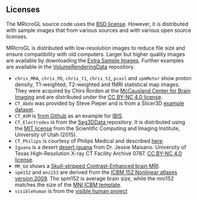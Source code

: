 ## Licenses

The MRIcroGL source code uses the [BSD license](https://opensource.org/licenses/BSD-2-Clause). However, it is distributed with sample images that from various sources and with various open source licenses.

MRIcroGL is distributed with low-resolution images to reduce file size and ensure compatibility with old computers. Larger but higher quality images are available by downloading the [Extra Sample Images](https://www.nitrc.org/projects/mricrogl). Further examples are available in the [VolumeRenderingData](https://github.com/neurolabusc/VolumeRenderingData) repository.

 - `chris_MRA`, `chris_PD`, `chris_t1`, `chris_t2`, `pcasl` and `spmMotor` show proton density, T1-weighted, T2-weighted and fMRI statistical map images. They were acquired by Chirs Rorden at the [McCausland Center for Brain Imaging](https://www.mccauslandcenter.sc.edu) and are distributed under the [CC BY-NC 4.0 license](https://creativecommons.org/licenses/by-nc/4.0/).
 - `CT_Abdo` was provided by Steve Pieper and is from a Slicer3D [example dataset](https://www.slicer.org/wiki/File:CTA-cardio.nrrd).
 - `CT_AVM` is [from Github](https://github.com/IbisNeuronav/PRISMDatabase) as an example for [IBIS](https://pubmed.ncbi.nlm.nih.gov/27581336/).
 - `CT_Electrodes` is from the [Seg3DData ](https://github.com/CIBC-Internal/Seg3DData) repository. It is distributed using the [MIT license](https://opensource.org/licenses/MIT) from the Scientific Computing and Imaging Institute, University of Utah (2015).
 - `CT_Philips` is courtesy of Philips Medical and described [here](https://www.nitrc.org/plugins/mwiki/index.php/dcm2nii:MainPage#Computed_Tomography_.28CT.2C_CAT.29).
 - `Iguana` is a desert [desert iguana](http://digimorph.org/specimens/Dipsosaurus_dorsalis/) from Dr. Jessie Maisano. University of Texas High-Resolution X-ray CT Facility Archive 0787. [CC BY-NC 4.0 license](https://creativecommons.org/licenses/by-nc/4.0/).
 - `MR_Gd` shows a [Skull-stripped Contrast-Enhanced brain MRI](https://figshare.com/articles/dataset/Skull-stripped_Contrast-Enhanced_MRI_Datasets/7472168).
 - `spm152` and `mni153` are derived from the [ICBM 152 Nonlinear atlases version 2009](https://www.bic.mni.mcgill.ca/ServicesAtlases/ICBM152NLin2009). The spm152 is average brain size, while the mni152 matches the size of the [MNI ICBM template](https://www.ncbi.nlm.nih.gov/pmc/articles/PMC6050588/).
 - `visiblehuman` is from the [visible human project](https://www.nlm.nih.gov/research/visible/visible_human.html)